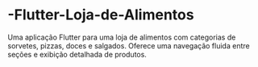 # -Flutter-Loja-de-Alimentos
Uma aplicação Flutter para uma loja de alimentos com categorias de sorvetes, pizzas, doces e salgados. Oferece uma navegação fluida entre seções e exibição detalhada de produtos.
